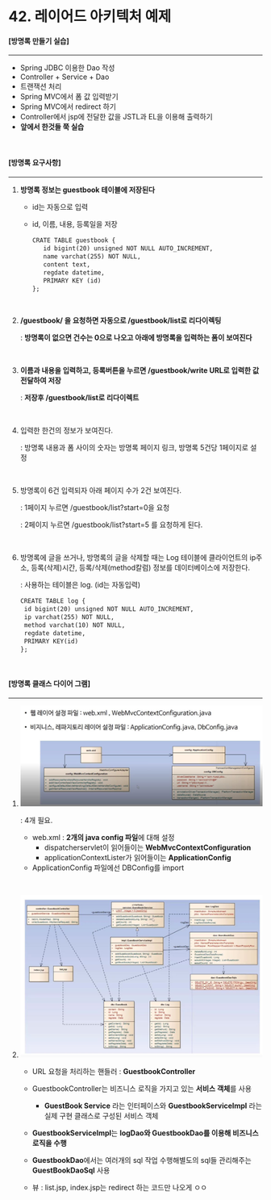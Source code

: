 # 42. 레이어드 아키텍처 예제

#### [방명록 만들기 실습]

---

- Spring JDBC 이용한 Dao 작성
- Controller + Service + Dao
- 트랜잭션 처리
- Spring MVC에서 폼 값 입력받기
- Spring MVC에서 redirect 하기
- Controller에서 jsp에 전달한 값을 JSTL과 EL을 이용해 출력하기
- **앞에서 한것들 쭉 실습**

<br>

#### [방명록 요구사항]

---

1. **방명록 정보는 guestbook 테이블에 저장된다**

   - id는 자동으로 입력

   - id, 이름, 내용, 등록일을 저장

     ```
     CRATE TABLE guestbook {
     	id bigint(20) unsigned NOT NULL AUTO_INCREMENT,
     	name varchat(255) NOT NULL,
     	content text,
     	regdate datetime,
     	PRIMARY KEY (id)
     };
     ```

   <br>

2. **/guestbook/ 을 요청하면 자동으로 /guestbook/list로 리다이렉팅**

   : **방명록이 없으면 건수는 0으로 나오고 아래에 방명록을 입력하는 폼이 보여진다**

   <br>

3. **이름과 내용을 입력하고, 등록버튼을 누르면 /guestbook/write URL로 입력한 값 전달하여 저장**

   : **저장후 /guestbook/list로 리다이렉트**

   <br>

4. 입력한 한건의 정보가 보여진다.

   : 방명록 내용과 폼 사이의 숫자는 방명록 페이지 링크, 방명록 5건당 1페이지로 설정

   <br>

5. 방명록이 6건 입력되자 아래 페이지 수가 2건 보여진다. 

   : 1페이지 누르면 /guestbook/list?start=0을 요청

   :  2페이지 누르면 /guestbook/list?start=5 를 요청하게 된다.

   <br>

6. 방명록에 글을 쓰거나, 방명록의 글을 삭제할 때는 Log 테이블에 클라이언트의 ip주소, 등록(삭제)시간, 등록/삭제(method칼럼) 정보를 데이터베이스에 저장한다.

   : 사용하는 테이블은 log. (id는 자동입력)

   ```
   CREATE TABLE log {
   	id bigint(20) unsigned NOT NULL AUTO_INCREMENT,
   	ip varchat(255) NOT NULL,
   	method varchat(10) NOT NULL,
   	regdate datetime,
   	PRIMARY KEY(id)
   };
   ```

<br>

#### [방명록 클래스 다이어 그램]

---

1. ![](./images/42_1.jpg)

   : 4개 필요.

   - web.xml : **2개의 java config 파일**에 대해 설정
     - dispatcherservlet이 읽어들이는 **WebMvcContextConfiguration**
     - applicationContextLister가 읽어들이는 **ApplicationConfig**
   - ApplicationConfig 파일에선 DBConfig를 import

<br>

2. ![](./images/42_2.jpg)

   - URL 요청을 처리하는 핸들러 : **GuestbookController**

   - GuestbookController는 비즈니스 로직을 가지고 있는 **서비스 객체**를 사용

     - **GuestBook Service** 라는 인터페이스와 **GuestbookServiceImpl** 라는 실제 구현 클래스로 구성된 서비스 객체

   - **GuestbookServiceImpl**는 **logDao와 GuestbookDao를 이용해 비즈니스 로직을 수행**

   - **GuestbookDao**에서는 여러개의 sql 작업 수행해별도의 sql들 관리해주는 **GuestBookDaoSql** 사용

   - 뷰 : list.jsp, index.jsp는 redirect 하는 코드만 나오게 ㅇㅇ

     
